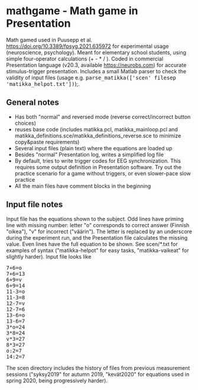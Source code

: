 # mathgame - Math game in Presentation
Math gamed used in Puusepp et al. https://doi.org/10.3389/fpsyg.2021.635972 for experimental usage (neuroscience, psychology). Meant for elementary school students, using simple four-operator calculations (+ - * / ). Coded in commercial Presentation language (v20.3, available https://neurobs.com) for accurate stimulus-trigger presentation. Includes a small Matlab parser to check the validity of input files (usage e.g. <tt>parse_matikka(['scen' filesep 'matikka_helpot.txt'])</tt>);.

## General notes
- Has both "normal" and reversed mode (reverse correct/incorrect button choices)
- reuses base code (includes matikka.pcl, matikka_mainloop.pcl and matikka_definitions.sce/matikka_definitions_reverse.sce to minimize copy&paste requirements)
- Several input files (plain text) where the equations are loaded up
- Besides "normal" Presentation log, writes a simplified log file
- By default, tries to write trigger codes for EEG synchronization. This requires some output definition in Presentation software. Try out the practice scenario for a game without triggers, or even slower-pace slow practice
- All the main files have comment blocks in the beginning

## Input file notes
Input file has the equations shown to the subject. Odd lines have priming line with missing number: letter "o" corresponds to correct answer (Finnish "oikea"), "v" for incorrect ("väärin"). The letter is replaced by an underscore during the experiment run, and the Presentation file calculates the missing value. Even lines have the full equation to be shown. See scen/*.txt for examples of syntax ("matikka-helpot" for easy tasks, "matikka-vaikeat" for slightly harder). Input file looks like 
<pre>
7+6=o
7+6=13
6+9=v
6+9=14
11-3=o
11-3=8
12-7=v
12-7=6
13-6=o
13-6=7
3*o=24
3*8=24
v*3=27
8*3=27
o:2=7
14:2=7
</pre>

The scen directory includes the history of files from previous measurement sessions ("syksy2019" for autumn 2019, "kevät2020" for equations used in spring 2020, being progressively harder).